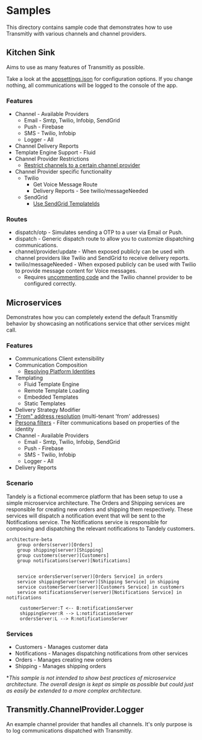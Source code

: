 # Samples

This directory contains sample code that demonstrates how to use Transmitly with various channels and channel providers.

## Kitchen Sink
Aims to use as many features of Transmitly as possible. 

Take a look at the [appsettings.json]() for configuration options. If you change nothing, all communications will be logged to the console of the app.

### Features
* Channel - Available Providers
  * Email - Smtp, Twilio, Infobip, SendGrid
  * Push - Firebase
  * SMS - Twilio, Infobip
  * Logger - All
* Channel Delivery Reports
* Template Engine Support - Fluid
* Channel Provider Restrictions 
	* [Restrict channels to a certain channel provider](https://github.com/transmitly/transmitly/blob/694ce5bc2a8ce261a3a52be2518d06835179d2eb/samples/Transmitly.KitchenSink.AspNetCoreWebApi/Program.cs#L157-L161)
* Channel Provider specific functionality
  * Twilio 
	* Get Voice Message Route
	* Delivery Reports - See twilio/messageNeeded
  * SendGrid
	* [Use SendGrid TemplateIds](https://github.com/transmitly/transmitly/blob/694ce5bc2a8ce261a3a52be2518d06835179d2eb/samples/Transmitly.KitchenSink.AspNetCoreWebApi/Program.cs#L155C1-L155C7)


### Routes
* dispatch/otp - Simulates sending a OTP to a user via Email or Push.
* dispatch - Generic dispatch route to allow you to customize dispatching communications.
* channel/provider/update - When exposed publicly can be used with channel providers like Twilio and SendGrid to receive delivery reports.
* twilio/messageNeeded - When exposed publicly can be used with Twilio to provide message content for Voice messages.
  *	Requires [uncommenting code](https://github.com/transmitly/transmitly/blob/694ce5bc2a8ce261a3a52be2518d06835179d2eb/samples/Transmitly.KitchenSink.AspNetCoreWebApi/Program.cs#L182-L187) and the Twilio channel provider to be configured correctly.

## Microservices
Demonstrates how you can completely extend the default Transmitly behavior by showcasing an notifications service that other services might call. 

### Features
* Communications Client extensibility
* Communication Composition
  * [Resolving Platform Identities](https://github.com/transmitly/transmitly/blob/main/samples/Microservices/Tandely.Notifications.Service/CustomerRepository.cs)    
* Templating
    * Fluid Template Engine
    * Remote Template Loading
    * Embedded Templates
    * Static Templates
* Delivery Strategy Modifier 
* ["From" address resolution](https://github.com/transmitly/transmitly/blob/9a7942313df0fe532e7ad365301b251d964b9e12/samples/Microservices/Tandely.Notifications.Service/Program.cs#L92-L96) (multi-tenant 'from' addresses)
* [Persona filters](https://github.com/transmitly/transmitly/blob/9a7942313df0fe532e7ad365301b251d964b9e12/samples/Microservices/Tandely.Notifications.Service/Program.cs#L84C5-L84C81) - Filter communications based on properties of the identity
* Channel - Available Providers
  * Email - Smtp, Twilio, Infobip, SendGrid
  * Push - Firebase
  * SMS - Twilio, Infobip
  * Logger - All
* Delivery Reports
### Scenario
Tandely is a fictional ecommerce platform that has been setup to use a simple microservice architecture. 
The Orders and Shipping services are responsible for creating new orders and shipping them respectively. 
These services will dispatch a notification event that will be sent to the Notifications service. 
The Notifications service is responsible for composing and dispatching the relevant notifications to Tandely customers.

```mermaid
architecture-beta
    group orders(server)[Orders]
    group shipping(server)[Shipping]    
    group customers(server)[Customers]    
    group notifications(server)[Notifications]    

    
    service ordersServer(server)[Orders Service] in orders
    service shippingServer(server)[Shipping Service] in shipping
    service customerServer(server)[Customers Service] in customers
    service notificationsServer(server)[Notifications Service] in notifications
    
     customerServer:T <-- B:notificationsServer
     shippingServer:R --> L:notificationsServer
     ordersServer:L --> R:notificationsServer  

```

### Services
* Customers - Manages customer data
* Notifications - Manages dispatching notifications from other services
* Orders - Manages creating new orders
* Shipping - Manages shipping orders


**This sample is not intended to show best practices of microservice architecture. The overall design is kept as simple as possible but could just as easily be extended to a more complex architecture.*
 
## Transmitly.ChannelProvider.Logger
An example channel provider that handles all channels. It's only purpose is to log communications dispatched with Transmitly.